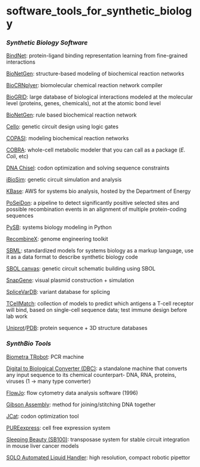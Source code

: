 # software_tools_for_synthetic_biology

### *Synthetic Biology Software*

[BindNet](https://github.com/fengshikun/BindNet): protein-ligand binding representation learning from fine-grained interactions

[BioNetGen](https://bionetgen.org/): structure-based modeling of biochemical reaction networks

[BioCRNplyer](https://github.com/BuildACell/bioCRNpyler): biomolecular chemical reaction network compiler 

[BioGRID](https://thebiogrid.org): large database of biological interactions modeled at the molecular level (proteins, genes, chemicals), not at the atomic bond level 

[BioNetGen](https://github.com/RuleWorld/bionetgen): rule based biochemical reaction network

[Cello](https://github.com/CIDARLAB/cello): genetic circuit design using logic gates 

[COPASI](https://copasi.org/): modeling biochemical reaction networks

[COBRA](https://opencobra.github.io/): whole-cell metabolic modeler that you can call as a package (*E. Coli*, etc) 

[DNA Chisel](https://github.com/Edinburgh-Genome-Foundry/DnaChisel/tree/master): codon optimization and solving sequence constraints 

[iBioSim](https://github.com/MyersResearchGroup/iBioSim): genetic circuit simulation and analysis 

[KBase](https://www.notion.so/Synthetic-Biology-1dc5b5e4de31802ea574ed4bb795ebc1?pvs=21): AWS for systems bio analysis, hosted by the Department of Energy

[PoSeiDon](https://github.com/rnajena/poseidon): a pipeline to detect significantly positive selected sites and possible recombination events in an alignment of multiple protein-coding sequences 

[PySB](https://pysb.org/): systems biology modeling in Python

[RecombineX](https://github.com/yjx1217/RecombineX): genome engineering toolkit 

[SBML](https://sbml.org/): standardized models for systems biology as a markup language, use it as a data format to describe synthetic biology code 

[SBOL canvas](https://sbolcanvas.org/): genetic circuit schematic building using SBOL 

[SnapGene](https://www.snapgene.com/): visual plasmid construction + simulation 

[SpliceVarDB](https://compbio.ccia.org.au/splicevardb/): variant database for splicing 

[TCellMatch](https://github.com/theislab/tcellmatch): collection of models to predict which antigens a T-cell receptor will bind, based on single-cell sequence data; test immune design before lab work  

[Uniprot](https://www.uniprot.org)/[PDB](https://www.rcsb.org): protein sequence + 3D structure databases

### *SynthBio Tools*

[Biometra TRobot](https://www.analytik-jena.com/products/life-science/pcr-qpcr-thermal-cycler/thermal-cycler-pcr/biometra-trobot-ii-series/): PCR machine 

[Digital to Biological Converter (DBC)](https://www.researchgate.net/publication/317237599_Digital-to-biological_converter_for_on-demand_production_of_biologics): a standalone machine that converts any input sequence to its chemical counterpart- DNA, RNA, proteins, viruses (1 → many type converter)

[FlowJo](https://www.flowjo.com/): flow cytometry data analysis software (1996)

[Gibson Assembly](https://www.notion.so/Neural-Networks-1db5b5e4de3180fe97ced9dec4c6012a?pvs=21): method for joining/stitching DNA together 

[JCat](https://bio.tools/jcat): codon optimization tool 

[PUREexpress](https://www.neb.com/en-us/products/e6820-purexpress-disulfide-bond-enhancer?srsltid=AfmBOoqlhTxhSioBspUU522NwYX7J5Uuxu2yAWIIU8sJAc4VCkzvGtEt): cell free expression system

[Sleeping Beauty (SB100)](https://pmc.ncbi.nlm.nih.gov/articles/PMC4083583/): transposase system for stable circuit integration in mouse liver cancer models 

[SOLO Automated Liquid Handler](https://hudsonlabautomation.com/products/liquid-handlers/solo-automated-liquid-handler/): high resolution, compact robotic pipettor

